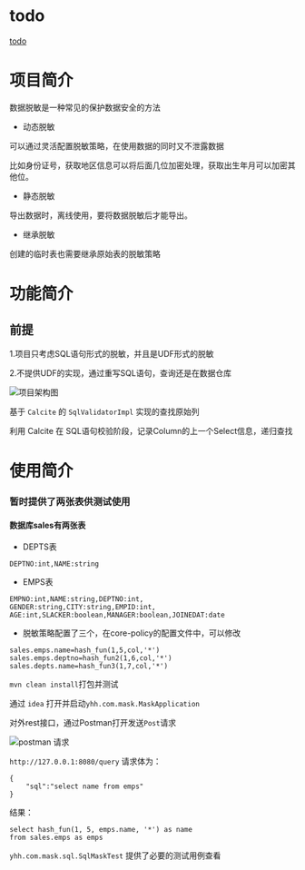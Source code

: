 # todo
[todo](https://github.com/xylou/sqlMask/blob/master/doc/todo.md)


# 项目简介
数据脱敏是一种常见的保护数据安全的方法

- 动态脱敏

可以通过灵活配置脱敏策略，在使用数据的同时又不泄露数据

比如身份证号，获取地区信息可以将后面几位加密处理，获取出生年月可以加密其他位。

- 静态脱敏

导出数据时，离线使用，要将数据脱敏后才能导出。

- 继承脱敏

创建的临时表也需要继承原始表的脱敏策略

# 功能简介

## 前提

1.项目只考虑SQL语句形式的脱敏，并且是UDF形式的脱敏

2.不提供UDF的实现，通过重写SQL语句，查询还是在数据仓库

![项目架构图](https://github.com/xylou/sqlMask/blob/master/doc/%E9%A1%B9%E7%9B%AE%E6%9E%B6%E6%9E%84%E5%9B%BE.png)

基于 `Calcite` 的 `SqlValidatorImpl` 实现的查找原始列

利用 Calcite 在 SQL语句校验阶段，记录Column的上一个Select信息，递归查找

# 使用简介

### 暂时提供了两张表供测试使用

#### 数据库sales有两张表

- DEPTS表
```
DEPTNO:int,NAME:string
```
- EMPS表
```
EMPNO:int,NAME:string,DEPTNO:int,
GENDER:string,CITY:string,EMPID:int,
AGE:int,SLACKER:boolean,MANAGER:boolean,JOINEDAT:date
```

- 脱敏策略配置了三个，在core-policy的配置文件中，可以修改

```
sales.emps.name=hash_fun(1,5,col,'*')
sales.emps.deptno=hash_fun2(1,6,col,'*')
sales.depts.name=hash_fun3(1,7,col,'*')
```

`mvn clean install`打包并测试

通过 `idea` 
打开并启动`yhh.com.mask.MaskApplication`

对外rest接口，通过Postman打开发送`Post`请求


![postman 请求](https://github.com/xylou/sqlMask/blob/master/doc/postman%20request.jpg)

`http://127.0.0.1:8080/query`
请求体为：
```
{
    "sql":"select name from emps"
}
```

结果：
```
select hash_fun(1, 5, emps.name, '*') as name
from sales.emps as emps
```

`yhh.com.mask.sql.SqlMaskTest` 提供了必要的测试用例查看

